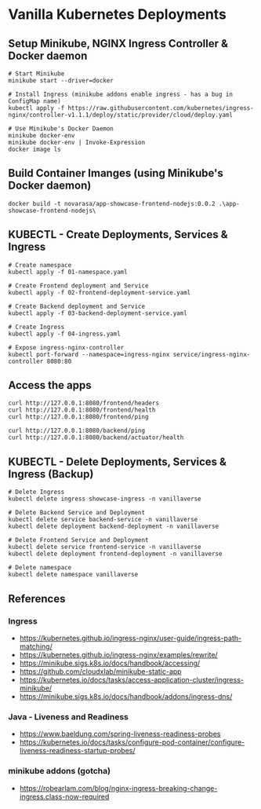 # Vanilla Kubernetes Deployments

## Setup Minikube, NGINX Ingress Controller & Docker daemon
```
# Start Minikube
minikube start --driver=docker

# Install Ingress (minikube addons enable ingress - has a bug in ConfigMap name)
kubectl apply -f https://raw.githubusercontent.com/kubernetes/ingress-nginx/controller-v1.1.1/deploy/static/provider/cloud/deploy.yaml

# Use Minikube's Docker Daemon
minikube docker-env
minikube docker-env | Invoke-Expression
docker image ls
```

## Build Container Imanges (using Minikube's Docker daemon)
```
docker build -t novarasa/app-showcase-frontend-nodejs:0.0.2 .\app-showcase-frontend-nodejs\
```

## KUBECTL - Create Deployments, Services & Ingress
```
# Create namespace
kubectl apply -f 01-namespace.yaml

# Create Frontend deployment and Service
kubectl apply -f 02-frontend-deployment-service.yaml

# Create Backend deployment and Service
kubectl apply -f 03-backend-deployment-service.yaml

# Create Ingress
kubectl apply -f 04-ingress.yaml

# Expose ingress-nginx-controller
kubectl port-forward --namespace=ingress-nginx service/ingress-nginx-controller 8080:80
```

## Access the apps
```
curl http://127.0.0.1:8080/frontend/headers
curl http://127.0.0.1:8080/frontend/health
curl http://127.0.0.1:8080/frontend/ping

curl http://127.0.0.1:8080/backend/ping
curl http://127.0.0.1:8080/backend/actuator/health
```

## KUBECTL - Delete Deployments, Services & Ingress (Backup)
```
# Delete Ingress
kubectl delete ingress showcase-ingress -n vanillaverse

# Delete Backend Service and Deployment
kubectl delete service backend-service -n vanillaverse
kubectl delete deployment backend-deployment -n vanillaverse

# Delete Frontend Service and Deployment
kubectl delete service frontend-service -n vanillaverse
kubectl delete deployment frontend-deployment -n vanillaverse

# Delete namespace
kubectl delete namespace vanillaverse
```

## References
### Ingress
* https://kubernetes.github.io/ingress-nginx/user-guide/ingress-path-matching/
* https://kubernetes.github.io/ingress-nginx/examples/rewrite/
* https://minikube.sigs.k8s.io/docs/handbook/accessing/
* https://github.com/cloudxlab/minikube-static-app
* https://kubernetes.io/docs/tasks/access-application-cluster/ingress-minikube/
* https://minikube.sigs.k8s.io/docs/handbook/addons/ingress-dns/

### Java - Liveness and Readiness
* https://www.baeldung.com/spring-liveness-readiness-probes
* https://kubernetes.io/docs/tasks/configure-pod-container/configure-liveness-readiness-startup-probes/

### minikube addons (gotcha)
* https://robearlam.com/blog/nginx-ingress-breaking-change-ingress.class-now-required 